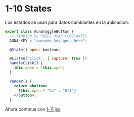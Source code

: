 # 1-10 States

Los estados se usan para datos cambiantes en la aplicacion.

```jsx
export class AunaToggleButton {
  // TAMBIEN SE PUEDE USAR CONSTANTES
  AUNA_KEY = "awesome_key_goes_here";

  @State() open: boolean;

  @Listen('click', { capture: true })
  handleClick() {
    this.open = !this.open;
  }

  render() {
    return <button>
      {this.open ? "On" : "Off"}
    </button>;
  }
```

Ahora continua con [1-11 jsx](1-11-jsx.md)
